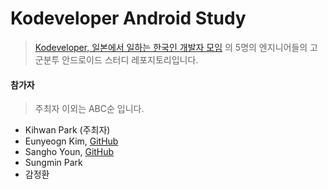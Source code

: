 # Kodeveloper Android Study 

> [Kodeveloper, 일본에서 일하는 한국인 개발자 모임](https://kodeveloper.com/) 의 5명의 엔지니어들의 고군분투 안드로이드 스터디 레포지토리입니다.

#### 참가자

> 주최자 이외는 ABC순 입니다.

- Kihwan Park (주최자)
- Eunyeogn Kim, [GitHub](https://github.com/unnnyong)
- Sangho Youn, [GitHub](https://github.com/angelring127)
- Sungmin Park 
- 감정환
